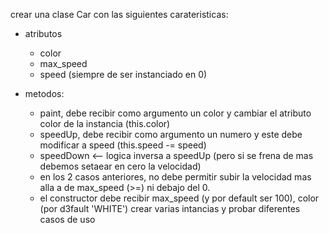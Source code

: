 crear una clase Car con las siguientes carateristicas:
- atributos
    - color
    - max_speed
    - speed (siempre de ser instanciado en 0)

- metodos:
    - paint, debe recibir como argumento un color y cambiar el atributo color de la instancia (this.color)
    - speedUp, debe recibir como argumento un numero y este debe modificar a speed (this.speed -= speed)
    - speedDown <-- logica inversa a speedUp (pero si se frena de mas debemos setaear en cero la velocidad)
    - en los 2 casos anteriores, no debe permitir subir la velocidad mas alla a de max_speed (>=) ni debajo del 0. 
    - el constructor debe recibir max_speed (y por default ser 100), color (por d3fault 'WHITE')
crear varias intancias y probar diferentes casos de uso         